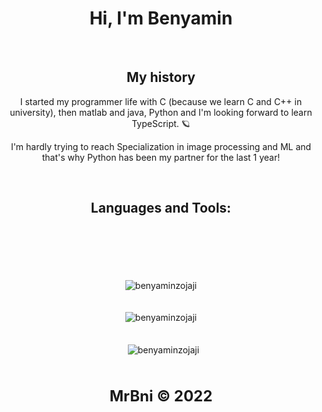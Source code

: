 <h1 align="center">Hi, I'm Benyamin </h1>
<br/>
<h2 align="center">My history</h2>
<p align="center">
   I started my programmer life with C (because we learn C and C++ in university), then matlab and java, Python and I'm looking forward to learn TypeScript. 🪐
</p>
<p align="center">
   I'm hardly trying to reach Specialization in image processing and ML and that's why Python has been my partner for the last 1 year! 
</p>
<br/>
<h2 align="center">Languages and Tools:</h2>
<br/>

   <br/>
   <br/>
   <br/>
   <br/>
<div align="center"><img align="center" src="https://github-readme-stats.vercel.app/api/top-langs?username=benyaminzojaji&show_icons=true&locale=en&layout=compact&theme=prussian" alt="benyaminzojaji" /></div>
<br/>
<br/>
<div align="center"><img align="center" src="http://github-readme-streak-stats.herokuapp.com?user=benyaminzojaji&theme=prussian&hide_border=true&date_format=j%20M%5B%20Y%5D" alt="benyaminzojaji" /></div>
<br/>
<br/>

<div align="center">&nbsp;
   <img align="center" src="https://github-readme-stats.vercel.app/api?username=benyaminzojaji)](https://github.com/anuraghazra/github-readme-stats" alt="benyaminzojaji"/>
</div>

<br/>
<br/>
<br/>
<div align="center">
   <strong>
   <font size="+2" style="font">
   MrBni © 2022
   </font>
   </strong>
</div>
<br/>
<br/>
<br/>
